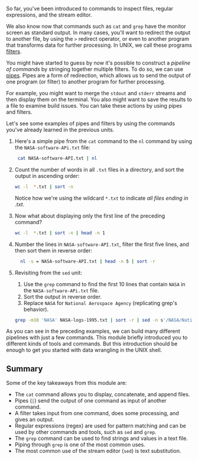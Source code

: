 So far, you've been introduced to commands to inspect files, regular expressions, and the stream editor.

We also know now that commands such as `cat` and `grep` have the monitor screen as standard output. In many cases, you'll want to redirect the output to another file, by using the `>` redirect operator, or even to another program that transforms data for further processing. In UNIX, we call these programs [filters](http://www.linfo.org/filters.html).

You might have started to guess by now it's possible to construct a *pipeline of commands* by stringing together multiple filters. To do so, we can use [pipes](http://www.linfo.org/pipes.html). Pipes are a form of redirection, which allows us to send the output of one program (or filter) to another program for further processing.

For example, you might want to merge the `stdout` and `stderr` streams and then display them on the terminal. You also might want to save the results to a file to examine build issues. You can take these actions by using pipes and filters.

Let's see some examples of pipes and filters by using the commands you've already learned in the previous units.

1. Here's a simple pipe from the `cat` command to the `nl` command by using the `NASA-software-APi.txt` file:

    ```bash
     cat NASA-software-API.txt | nl
    ```

1. Count the number of words in all `.txt` files in a directory, and sort the output in ascending order:

    ```bash
    wc -l  *.txt | sort -n
    ```

    Notice how we're using the wildcard `*.txt` to indicate *all files ending in .txt*.

1. Now what about displaying only the first line of the preceding command?

   ```bash
   wc -l  *.txt | sort -n | head -n 1
   ```

1. Number the lines in `NASA-software-API.txt`, filter the first five lines, and then sort them in reverse order:

   ```bash
     nl -s = NASA-software-API.txt | head -n 5 | sort -r
   ```

 1. Revisiting from the `sed` unit:
 
    1. Use the `grep` command to find the first 10 lines that contain `NASA` in the `NASA-software-APi.txt` file.
    2. Sort the output in reverse order.
    3. Replace `NASA` for `National Aerospace Agency` (replicating grep's behavior).

    ```bash
    grep -m10 'NASA' NASA-logs-1995.txt | sort -r | sed -n s'/NASA/National Aerospace Agency/p'
    ```
As you can see in the preceding examples, we can build many different pipelines with just a few commands. This module briefly introduced you to different kinds of tools and commands. But this introduction should be enough to get you started with data wrangling in the UNIX shell.

## Summary

Some of the key takeaways from this module are:

- The `cat` command allows you to display, concatenate, and append files.
- Pipes (`|`) send the output of one command as input of another command.
- A filter takes input from one command, does some processing, and gives an output.
- Regular expressions (regex) are used for pattern matching and can be used by other commands and tools, such as `sed` and `grep`.
- The `grep` command can be used to find strings and values in a text file.
- Piping through `grep` is one of the most common uses.
- The most common use of the stream editor (`sed`) is text substitution.
